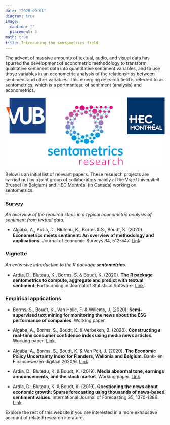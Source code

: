 ```yaml
---
date: "2020-09-01"
diagram: true
image:
  caption: ""
  placement: 3
math: true
title: Introducing the sentometrics field
---
```


The advent of massive amounts of textual, audio, and visual data has spurred the
development of econometric methodology to transform qualitative sentiment data into quantitative
sentiment variables, and to use those variables in an econometric analysis of the relationships between sentiment and other variables. This emerging research field is referred to as sentometrics, which is a portmanteau of sentiment (analysis) and econometrics. 

![logos VUB and HEC](vub-sento-hec.png)

Below is an initial list of relevant papers. These research projects are carried out by a joint group of collaborators mainly at the Vrije Universiteit Brussel (in Belgium) and HEC Montréal (in Canada) working on sentometrics.

### Survey

_An overview of the required steps in a typical econometric analysis of sentiment from textual data._

- Algaba, A., Ardia, D., Bluteau, K., Borms & S., Boudt, K. (2020). **Econometrics meets sentiment: An overview of methodology and applications**. Journal of Economic Surveys 34, 512-547. [Link](https://doi.org/10.1111/joes.12370).

### Vignette

_An extensive introduction to the R package **sentometrics**._

- Ardia, D., Bluteau, K., Borms, S. & Boudt, K. (2020). **The R package sentometrics to compute, aggregate and predict with textual sentiment**. Forthcoming in Journal of Statistical Software. [Link](https://doi.org/10.2139/ssrn.3067734).

### Empirical applications

- Borms, S., Boudt, K., Van Holle, F. & Willems, J. (2020). **Semi-supervised text mining for monitoring the news about the ESG performance of companies**. Working paper.

- Algaba, A., Borms, S., Boudt, K. & Verbeken, B. (2020). **Constructing a real-time consumer confidence index using media news articles**. Working paper. [Link](https://ssrn.com/abstract=3609297).

- Algaba, A., Borms, S., Boudt, K. & Van Pelt, J. (2020). **The Economic Policy Uncertainty index for Flanders, Wallonia and Belgium**. Bank- en Financiewezen digitaal 2020/6. [Link](https://www.financialforum.be/nl/articles/economic-policy-uncertainty-index-flanders-wallonia-and-belgium).

- Ardia, D., Bluteau, K. & Boudt, K. (2019). **Media abnormal tone, earnings announcements, and the stock market**. Working paper. [Link](http://dx.doi.org/10.2139/ssrn.3192064).

- Ardia, D., Bluteau, K. & Boudt, K. (2019). **Questioning the news about economic growth: Sparse forecasting using thousands of news-based sentiment values**. International Journal of Forecasting 35, 1370-1386. [Link](https://doi.org/10.1016/j.ijforecast.2018.10.010).

Explore the rest of this website if you are interested in a more exhaustive account of related research literature.

